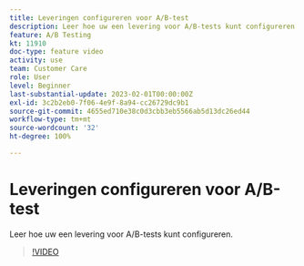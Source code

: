 ```yaml
---
title: Leveringen configureren voor A/B-test
description: Leer hoe uw een levering voor A/B-tests kunt configureren.
feature: A/B Testing
kt: 11910
doc-type: feature video
activity: use
team: Customer Care
role: User
level: Beginner
last-substantial-update: 2023-02-01T00:00:00Z
exl-id: 3c2b2eb0-7f06-4e9f-8a94-cc26729dc9b1
source-git-commit: 4655ed710e38c0d3cbb3eb5566ab5d13dc26ed44
workflow-type: tm+mt
source-wordcount: '32'
ht-degree: 100%

---
```


# Leveringen configureren voor A/B-test

Leer hoe uw een levering voor A/B-tests kunt configureren.

>[!VIDEO](https://video.tv.adobe.com/v/3415929?quality=12&learn=on)
